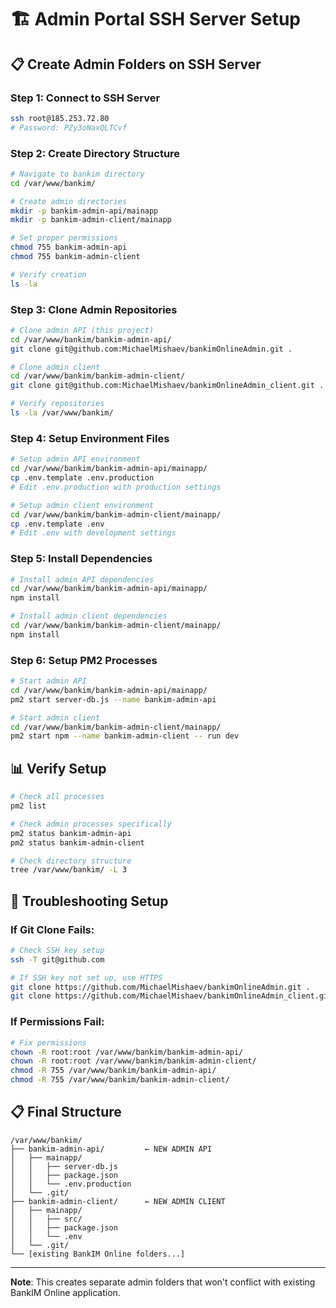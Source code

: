 # 🏗️ **Admin Portal SSH Server Setup**

## 📋 **Create Admin Folders on SSH Server**

### **Step 1: Connect to SSH Server**
```bash
ssh root@185.253.72.80
# Password: PZy3oNaxQLTCvf
```

### **Step 2: Create Directory Structure**
```bash
# Navigate to bankim directory
cd /var/www/bankim/

# Create admin directories
mkdir -p bankim-admin-api/mainapp
mkdir -p bankim-admin-client/mainapp

# Set proper permissions
chmod 755 bankim-admin-api
chmod 755 bankim-admin-client

# Verify creation
ls -la
```

### **Step 3: Clone Admin Repositories**
```bash
# Clone admin API (this project)
cd /var/www/bankim/bankim-admin-api/
git clone git@github.com:MichaelMishaev/bankimOnlineAdmin.git .

# Clone admin client
cd /var/www/bankim/bankim-admin-client/
git clone git@github.com:MichaelMishaev/bankimOnlineAdmin_client.git .

# Verify repositories
ls -la /var/www/bankim/
```

### **Step 4: Setup Environment Files**
```bash
# Setup admin API environment
cd /var/www/bankim/bankim-admin-api/mainapp/
cp .env.template .env.production
# Edit .env.production with production settings

# Setup admin client environment
cd /var/www/bankim/bankim-admin-client/mainapp/
cp .env.template .env
# Edit .env with development settings
```

### **Step 5: Install Dependencies**
```bash
# Install admin API dependencies
cd /var/www/bankim/bankim-admin-api/mainapp/
npm install

# Install admin client dependencies
cd /var/www/bankim/bankim-admin-client/mainapp/
npm install
```

### **Step 6: Setup PM2 Processes**
```bash
# Start admin API
cd /var/www/bankim/bankim-admin-api/mainapp/
pm2 start server-db.js --name bankim-admin-api

# Start admin client
cd /var/www/bankim/bankim-admin-client/mainapp/
pm2 start npm --name bankim-admin-client -- run dev
```

## 📊 **Verify Setup**
```bash
# Check all processes
pm2 list

# Check admin processes specifically
pm2 status bankim-admin-api
pm2 status bankim-admin-client

# Check directory structure
tree /var/www/bankim/ -L 3
```

## 🚨 **Troubleshooting Setup**

### **If Git Clone Fails:**
```bash
# Check SSH key setup
ssh -T git@github.com

# If SSH key not set up, use HTTPS
git clone https://github.com/MichaelMishaev/bankimOnlineAdmin.git .
git clone https://github.com/MichaelMishaev/bankimOnlineAdmin_client.git .
```

### **If Permissions Fail:**
```bash
# Fix permissions
chown -R root:root /var/www/bankim/bankim-admin-api/
chown -R root:root /var/www/bankim/bankim-admin-client/
chmod -R 755 /var/www/bankim/bankim-admin-api/
chmod -R 755 /var/www/bankim/bankim-admin-client/
```

## 📋 **Final Structure**
```
/var/www/bankim/
├── bankim-admin-api/         ← NEW ADMIN API
│   ├── mainapp/
│   │   ├── server-db.js
│   │   ├── package.json
│   │   └── .env.production
│   └── .git/
├── bankim-admin-client/      ← NEW ADMIN CLIENT
│   ├── mainapp/
│   │   ├── src/
│   │   ├── package.json
│   │   └── .env
│   └── .git/
└── [existing BankIM Online folders...]
```

---

**Note**: This creates separate admin folders that won't conflict with existing BankIM Online application. 